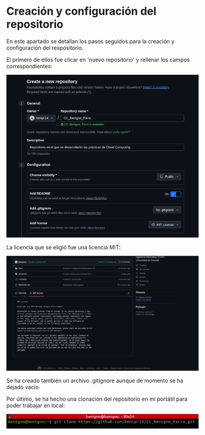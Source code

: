 # Creación y configuración del repositorio

En este apartado se detallan los pasos seguidos para la creación y configuración del respositorio.

El primero de ellos fue clicar en 'nuevo repositorio' y rellenar los campos correspondientes:

![Creación repositorio](imagenes/creacion_repositorio.png)

La licencia que se eligió fue una licencia MIT:

![Licencia MIT](imagenes/Licencia.png)

Se ha creado también un archivo .gitignore aunque de momento se ha dejado vacío.

Por último, se ha hecho una clonación del repositorio en mi portátil para poder trabajar en local:

![Clonación](imagenes/clonacion.png)